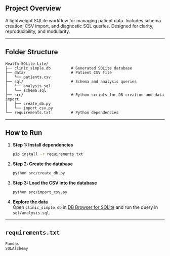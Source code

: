 ## Project Overview  
A lightweight SQLite workflow for managing patient data. Includes schema creation, CSV import, and diagnostic SQL queries. Designed for clarity, reproducibility, and modularity.

---
## Folder Structure  
```
Health-SQLite-Lite/
├── clinic_simple.db         # Generated SQLite database  
├── data/                    # Patient CSV file  
│   └── patients.csv  
├── sql/                     # Schema and analysis queries  
│   └── analysis.sql  
│   └── schema.sql  
├── src/                     # Python scripts for DB creation and data import  
│   ├── create_db.py  
│   └── import_csv.py  
└── requirements.txt         # Python dependencies  
```

---
## How to Run

1. **Step 1: Install dependencies**  
   ```bash
   pip install -r requirements.txt
   ```

2. **Step 2: Create the database**  
   ```bash
   python src/create_db.py
   ```

3. **Step 3: Load the CSV into the database**  
   ```bash
   python src/import_csv.py
   ```

4. **Explore the data**  
   Open `clinic_simple.db` in [DB Browser for SQLite](https://sqlitebrowser.org/) and run the query in `sql/analysis.sql`.

---
## `requirements.txt`
```txt
Pandas
SQLAlchemy
```
